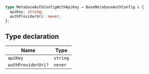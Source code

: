```ts
type MetabaseAuthConfigWithApiKey = BaseMetabaseAuthConfig & {
  apiKey: string;
  authProviderUri: never;
};
```

## Type declaration

| Name               | Type     |
| ------------------ | -------- |
| `apiKey`           | `string` |
| `authProviderUri?` | `never`  |
